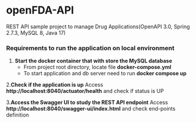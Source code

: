 # openFDA-API
REST API sample project to manage Drug Applications(OpenAPI 3.0, Spring 2.7.3, MySQL 8, Java 17)

### Requirements to run the application on local environment
1. **Start the docker container that with store the MySQL database**
    * From project root directory, locate file **docker-compose.yml**
    * To start application and db server need to run **docker compose up**

2.**Check if the application is up**
   Access **http://localhost:8040/actuator/health** and check if status is UP

3.**Access the Swagger UI to study the REST API endpoint**
   Access **http://localhost:8040/swagger-ui/index.html** and check end-points definition
